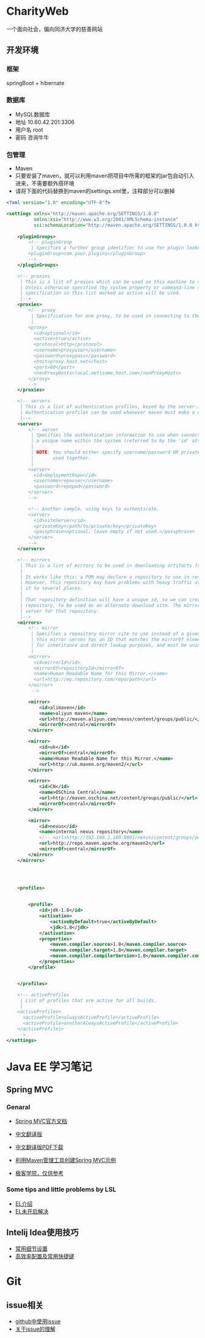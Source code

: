 # CharityWeb
一个面向社会，偏向同济大学的慈善网站
## 开发环境
### 框架
springBoot + hibernate
### 数据库
- MySQL数据库
- 地址 10.60.42.201:3306
- 用户名 root
- 密码 咨询牛牛

### 包管理
- Maven
- 只要安装了maven，就可以利用maven把项目中所需的框架的jar包自动引入进来，不需要额外搭环境
- 请将下面的代码替换到maven的settings.xml里，注释部分可以删掉
```xml
<?xml version="1.0" encoding="UTF-8"?>

<settings xmlns="http://maven.apache.org/SETTINGS/1.0.0"
          xmlns:xsi="http://www.w3.org/2001/XMLSchema-instance"
          xsi:schemaLocation="http://maven.apache.org/SETTINGS/1.0.0 http://maven.apache.org/xsd/settings-1.0.0.xsd">
    
    <pluginGroups>
        <!-- pluginGroup
         | Specifies a further group identifier to use for plugin lookup.
        <pluginGroup>com.your.plugins</pluginGroup>
        -->
    </pluginGroups>

    <!-- proxies
     | This is a list of proxies which can be used on this machine to connect to the network.
     | Unless otherwise specified (by system property or command-line switch), the first proxy
     | specification in this list marked as active will be used.
     |-->
    <proxies>
        <!-- proxy
         | Specification for one proxy, to be used in connecting to the network.
         |
        <proxy>
          <id>optional</id>
          <active>true</active>
          <protocol>http</protocol>
          <username>proxyuser</username>
          <password>proxypass</password>
          <host>proxy.host.net</host>
          <port>80</port>
          <nonProxyHosts>local.net|some.host.com</nonProxyHosts>
        </proxy>
        -->
    </proxies>

    <!-- servers
     | This is a list of authentication profiles, keyed by the server-id used within the system.
     | Authentication profiles can be used whenever maven must make a connection to a remote server.
     |-->
    <servers>
        <!-- server
         | Specifies the authentication information to use when connecting to a particular server, identified by
         | a unique name within the system (referred to by the 'id' attribute below).
         |
         | NOTE: You should either specify username/password OR privateKey/passphrase, since these pairings are
         |       used together.
         |
        <server>
          <id>deploymentRepo</id>
          <username>repouser</username>
          <password>repopwd</password>
        </server>
        -->

        <!-- Another sample, using keys to authenticate.
        <server>
          <id>siteServer</id>
          <privateKey>/path/to/private/key</privateKey>
          <passphrase>optional; leave empty if not used.</passphrase>
        </server>
        -->
    </servers>

    <!-- mirrors
     | This is a list of mirrors to be used in downloading artifacts from remote repositories.
     |
     | It works like this: a POM may declare a repository to use in resolving certain artifacts.
     | However, this repository may have problems with heavy traffic at times, so people have mirrored
     | it to several places.
     |
     | That repository definition will have a unique id, so we can create a mirror reference for that
     | repository, to be used as an alternate download site. The mirror site will be the preferred
     | server for that repository.
     |-->
    <mirrors>
        <!-- mirror
         | Specifies a repository mirror site to use instead of a given repository. The repository that
         | this mirror serves has an ID that matches the mirrorOf element of this mirror. IDs are used
         | for inheritance and direct lookup purposes, and must be unique across the set of mirrors.
         |
        <mirror>
          <id>mirrorId</id>
          <mirrorOf>repositoryId</mirrorOf>
          <name>Human Readable Name for this Mirror.</name>
          <url>http://my.repository.com/repo/path</url>
        </mirror>
         -->

        <mirror>
            <id>alimaven</id>
            <name>aliyun maven</name>
            <url>http://maven.aliyun.com/nexus/content/groups/public/</url>
            <mirrorOf>central</mirrorOf>
        </mirror>

        <mirror>
            <id>uk</id>
            <mirrorOf>central</mirrorOf>
            <name>Human Readable Name for this Mirror.</name>
            <url>http://uk.maven.org/maven2/</url>
        </mirror>

        <mirror>
            <id>CN</id>
            <name>OSChina Central</name>
            <url>http://maven.oschina.net/content/groups/public/</url>
            <mirrorOf>central</mirrorOf>
        </mirror>

        <mirror>
            <id>nexus</id>
            <name>internal nexus repository</name>
            <!-- <url>http://192.168.1.100:8081/nexus/content/groups/public/</url>-->
            <url>http://repo.maven.apache.org/maven2</url>
            <mirrorOf>central</mirrorOf>
        </mirror>
    </mirrors>



    
    <profiles>
        

        <profile>
            <id>jdk-1.8</id>
            <activation>
                <activeByDefault>true</activeByDefault>
                <jdk>1.8</jdk>
            </activation>
            <properties>
                <maven.compiler.source>1.8</maven.compiler.source>
                <maven.compiler.target>1.8</maven.compiler.target>
                <maven.compiler.compilerVersion>1.8</maven.compiler.compilerVersion>
            </properties>
        </profile>


    </profiles>

    <!-- activeProfiles
     | List of profiles that are active for all builds.
     |
    <activeProfiles>
      <activeProfile>alwaysActiveProfile</activeProfile>
      <activeProfile>anotherAlwaysActiveProfile</activeProfile>
    </activeProfiles>
    -->
</settings>

```





# Java EE 学习笔记
## Spring MVC
### Genaral
- [Spring MVC官方文档](https://docs.spring.io/spring/docs/current/spring-framework-reference/web.html)
- [中文翻译版](https://linesh.gitbooks.io/spring-mvc-documentation-linesh-translation/content/)
- [中文翻译版PDF下载](https://www.gitbook.com/book/linesh/spring-mvc-documentation-linesh-translation/details)

- [利用Maven管理工具创建Spring MVC示例](http://blog.csdn.net/ronmy/article/details/55532254)

- [极客学院，仅供参考](http://wiki.jikexueyuan.com/project/spring/web-mvc-framework.html)
### Some tips and little problems  by LSL
- [EL介绍](https://stackoverflow.com/tags/el/info)
- [EL未开启解决](http://blog.csdn.net/supersunshine/article/details/33740791)

## Intelij Idea使用技巧
- [常用细节设置](http://wiki.jikexueyuan.com/project/intellij-idea-tutorial/settings-introduce-1.html)
- [高效率配置及常用快捷键](https://itjh.net/2016/08/18/idea-good-conf/)

# Git

## issue相关
- [github中使用issue](http://www.jianshu.com/p/5ba1e7f5ad70)
- [关于issue的理解](http://note.openmindclub.com/power/github-issue.html)